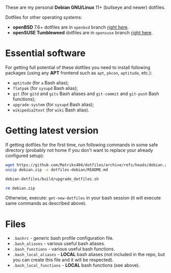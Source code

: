 These are my personal **Debian GNU/Linux** 11+ (bullseye and newer) dotfiles.

Dotfiles for other operating systems:

* **openBSD** 7.6+ dotfiles are in `openbsd` branch [right here](https://github.com/Matriks404/dotfiles/tree/openbsd).
* **openSUSE Tumbleweed** dotfiles are in `opensuse` branch [right here](https://github.com/Matriks404/dotfiles/tree/opensuse).

# Essential software

For getting full potential of these dotfiles you need to install following packages (using any **APT** frontend such as `apt`, `pkcon`, `aptitude`, etc.):

* `aptitude` (for `a` Bash alias);
* `flatpak` (for `sysupd` Bash alias);
* `git` (for `gitd` and `gits` Bash aliases and `git-commit` and `git-push` Bash functions);
* `upgrade-system` (for `sysupd` Bash alias);
* `wikipedia2text` (for `wiki` Bash alias).

# Getting latest version

If getting dotfiles for the first time, run following commands in some safe directory (probably not home if you don't want to replace your already configured setup):

```bash
wget https://github.com/Matriks404/dotfiles/archive/refs/heads/debian.zip
unzip debian.zip -x dotfiles-debian/README.md

debian-dotfiles/build/upgrade_dotfiles.sh

rm debian.zip
```

Otherwise, execute: `get-new-dotfiles` in your bash session (it will execute same commands as described above).

# Files

* `.bashrc` - generic bash profile configuration file.
* `.bash_aliases` - various useful bash aliases.
* `.bash_functions` - various useful bash functions.
* `.bash_local_aliases` - **LOCAL** bash aliases (not included in the repo, but you can create this file and it will be respected).
* `.bash_local_functions` - **LOCAL** bash functions (see above).
